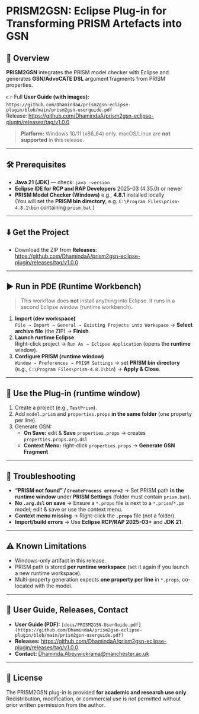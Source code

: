 # PRISM2GSN: Eclipse Plug-in for Transforming PRISM Artefacts into GSN

## 📘 Overview
**PRISM2GSN** integrates the PRISM model checker with Eclipse and generates **GSN/AdvoCATE DSL** argument fragments from PRISM properties.

👉 Full **User Guide (with images)**: `https://github.com/DhamindaA/prism2gsn-eclipse-plugin/blob/main/prism2gsn-userguide.pdf`  
Release: https://github.com/DhamindaA/prism2gsn-eclipse-plugin/releases/tag/v1.0.0

> **Platform:** Windows 10/11 (x86_64) only. macOS/Linux are **not supported** in this release.

---

## 🛠 Prerequisites
- **Java 21 (JDK)** — check: `java -version`
- **Eclipse IDE for RCP and RAP Developers** 2025-03 (4.35.0) or newer
- **PRISM Model Checker (Windows)** e.g., **4.8.1** installed locally  
  (You will set the **PRISM bin directory**, e.g. `C:\Program Files\prism-4.8.1\bin` containing `prism.bat`.)

---

## ⬇️ Get the Project
- Download the ZIP from **Releases**:  
  https://github.com/DhamindaA/prism2gsn-eclipse-plugin/releases/tag/v1.0.0

---

## ▶️ Run in PDE (Runtime Workbench)
> This workflow does **not** install anything into Eclipse. It runs in a second Eclipse window (runtime workbench).

1. **Import (dev workspace)**  
   `File → Import → General → Existing Projects into Workspace` → **Select archive file** (the ZIP) → **Finish**.
2. **Launch runtime Eclipse**  
   Right-click project → `Run As → Eclipse Application` (opens the **runtime** window).
3. **Configure PRISM (runtime window)**  
   `Window → Preferences → PRISM Settings` → set **PRISM bin directory** (e.g., `C:\Program Files\prism-4.8.1\bin`) → **Apply & Close**.

---

## 🚀 Use the Plug-in (runtime window)
1. Create a project (e.g., `TestPrism`).
2. Add `model.prism` and `properties.props` **in the same folder** (one property per line).
3. Generate GSN:
   - **On Save:** edit & **Save** `properties.props` → creates `properties.props.arg.dsl`
   - **Context Menu:** right-click `properties.props` → **Generate GSN Fragment**

---

## 🧩 Troubleshooting
- **“PRISM not found” / `CreateProcess error=2`** → Set PRISM path **in the runtime window** under **PRISM Settings** (folder must contain `prism.bat`).
- **No `.arg.dsl` on save** → Ensure a `*.props` file is next to a `*.prism`/`*.pm` model; edit & save or use the context menu.
- **Context menu missing** → Right-click the **`.props`** file (not a folder).
- **Import/build errors** → Use **Eclipse RCP/RAP 2025-03+** and **JDK 21**.

---

## ⚠️ Known Limitations
- Windows-only artifact in this release.
- PRISM path is stored **per runtime workspace** (set it again if you launch a new runtime workspace).
- Multi-property generation expects **one property per line** in `*.props`, co-located with the model.

---

## 📄 User Guide, Releases, Contact
- **User Guide (PDF):** `[docs/PRISM2GSN-UserGuide.pdf](https://github.com/DhamindaA/prism2gsn-eclipse-plugin/blob/main/prism2gsn-userguide.pdf)`
- **Releases:** https://github.com/DhamindaA/prism2gsn-eclipse-plugin/releases/tag/v1.0.0
- **Contact:** Dhaminda.Abeywickrama@manchester.ac.uk

---

## 📜 License
The PRISM2GSN plug-in is provided **for academic and research use only**.  
Redistribution, modification, or commercial use is not permitted without prior written permission from the author.
